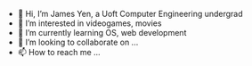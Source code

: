 - 👋 Hi, I’m James Yen, a Uoft Computer Engineering undergrad
- 👀 I’m interested in videogames, movies
- 🌱 I’m currently learning OS, web development
- 💞️ I’m looking to collaborate on ...
- 📫 How to reach me ...

<!---
yenjames/yenjames is a ✨ special ✨ repository because its `README.md` (this file) appears on your GitHub profile.
You can click the Preview link to take a look at your changes.
--->
